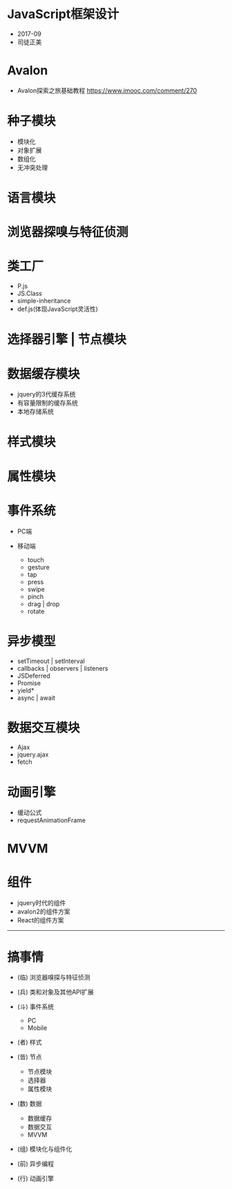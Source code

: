 # JavaScript框架设计

- 2017-09
- 司徒正美

# Avalon

- Avalon探索之旅基础教程 <https://www.imooc.com/comment/270>

# 种子模块

- 模块化
- 对象扩展
- 数组化
- 无冲突处理

# 语言模块

# 浏览器探嗅与特征侦测

# 类工厂

- P.js
- JS.Class
- simple-inheritance
- def.js(体现JavaScript灵活性)

# 选择器引擎 | 节点模块

# 数据缓存模块

- jquery的3代缓存系统
- 有容量限制的缓存系统
- 本地存储系统

# 样式模块

# 属性模块

# 事件系统

- PC端

- 移动端

  - touch
  - gesture
  - tap
  - press
  - swipe
  - pinch
  - drag | drop
  - rotate

# 异步模型

- setTimeout | setInterval
- callbacks | observers | listeners
- JSDeferred
- Promise
- yield*
- async | await

# 数据交互模块

- Ajax
- jquery.ajax
- fetch

# 动画引擎

- 缓动公式
- requestAnimationFrame

# MVVM

# 组件

- jquery时代的组件
- avalon2的组件方案
- React的组件方案

--------------------------------------------------------------------------------

# 搞事情

- (临) 浏览器嗅探与特征侦测
- (兵) 类和对象及其他API扩展
- (斗) 事件系统

  - PC
  - Mobile

- (者) 样式
- (皆) 节点

  - 节点模块
  - 选择器
  - 属性模块

- (数) 数据

  - 数据缓存
  - 数据交互
  - MVVM

- (组) 模块化与组件化
- (前) 异步编程
- (行) 动画引擎
